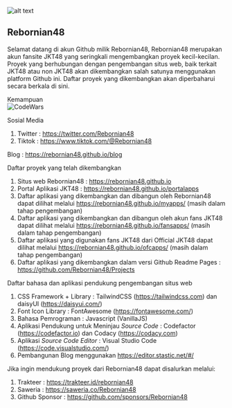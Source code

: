 ![alt text](https://avatars.githubusercontent.com/u/80138640 "Rebornian48")

## Rebornian48

Selamat datang di akun Github milik Rebornian48, Rebornian48 merupakan akun fansite JKT48 yang seringkali mengembangkan proyek kecil-kecilan. Proyek yang berhubungan dengan pengembangan situs web, baik terkait JKT48 atau non JKT48 akan dikembangkan salah satunya menggunakan platform Github ini. Daftar proyek yang dikembangkan akan diperbaharui secara berkala di sini.

Kemampuan<br />
<img src="https://www.codewars.com/users/Rebornian48/badges/large" alt="CodeWars">

Sosial Media

1. Twitter : <https://twitter.com/Rebornian48>
2. Tiktok : <https://www.tiktok.com/@Rebornian48>

Blog : <https://rebornian48.github.io/blog>

Daftar proyek yang telah dikembangkan

1. Situs web Rebornian48 : <https://rebornian48.github.io>
2. Portal Aplikasi JKT48 : <https://rebornian48.github.io/portalapps>
3. Daftar aplikasi yang dikembangkan dan dibangun oleh Rebornian48 dapat dilihat melalui <https://rebornian48.github.io/myapps/> (masih dalam tahap pengembangan)
4. Daftar aplikasi yang dikembangkan dan dibangun oleh akun fans JKT48 dapat dilihat melalui <https://rebornian48.github.io/fansapps/> (masih dalam tahap pengembangan)
5. Daftar aplikasi yang digunakan fans JKT48 dari Official JKT48 dapat dilihat melalui <https://rebornian48.github.io/ofcapps/> (masih dalam tahap pengembangan)
6. Daftar aplikasi yang dikembangkan dalam versi Github Readme Pages : <https://github.com/Rebornian48/Projects>

Daftar bahasa dan aplikasi pendukung pengembangan situs web

1. CSS Framework + Library : TailwindCSS (<https://tailwindcss.com>) dan daisyUI (<https://daisyui.com/>)
2. Font Icon Library : FontAwesome (<https://fontawesome.com/>)
3. Bahasa Pemrograman : Javascript (VanillaJS)
4. Aplikasi Pendukung untuk Meninjau _Source Code_ : Codefactor (<https://codefactor.io>) dan Codacy (<https://codacy.com>)
5. Aplikasi _Source Code Editor_ : Visual Studio Code (<https://code.visualstudio.com/>)
6. Pembangunan Blog menggunakan <https://editor.stastic.net/#/>

Jika ingin mendukung proyek dari Rebornian48 dapat disalurkan melalui:

1. Trakteer : <https://trakteer.id/rebornian48>
2. Saweria : <https://saweria.co/Rebornian48>
3. Github Sponsor : <https://github.com/sponsors/Rebornian48>
